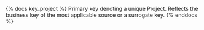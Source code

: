 {% docs key_project %} Primary key denoting a unique Project. Reflects the business key of the most applicable source or a surrogate key. {% enddocs %}
